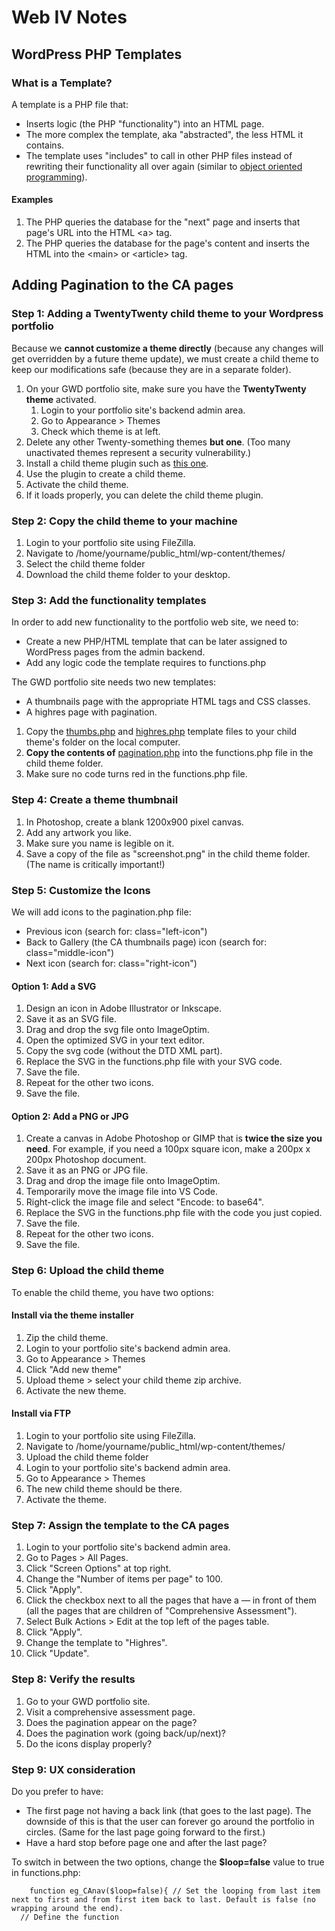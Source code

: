 # Web IV Notes

## WordPress PHP Templates

### What is a Template?

A template is a PHP file that:

- Inserts logic (the PHP "functionality") into an HTML page. 
- The more complex the template, aka "abstracted", the less HTML it contains.
- The template uses "includes" to call in other PHP files instead of rewriting their functionality all over again (similar to [object oriented programming](https://en.wikipedia.org/wiki/Object-oriented_programming)).

#### Examples

1. The PHP queries the database for the "next" page and inserts that page's URL into the HTML \<a> tag.
2. The PHP queries the database for the page's content and inserts the HTML into the \<main> or \<article> tag.

## Adding Pagination to the CA pages

### Step 1: Adding a TwentyTwenty child theme to your Wordpress portfolio

Because we **cannot customize a theme directly** (because any changes will get overridden by a future theme update), we must create a child theme to keep our modifications safe (because they are in a separate folder).

1. On your GWD portfolio site, make sure you have the **TwentyTwenty theme** activated.
   1. Login to your portfolio site's backend admin area.
   2. Go to Appearance > Themes
   3. Check which theme is at left.
2. Delete any other Twenty-something themes **but one**. (Too many unactivated themes represent a security vulnerability.)
3. Install a child theme plugin such as [this one](https://wordpress.org/plugins/wp-child-theme-generator/).
4. Use the plugin to create a child theme.
5. Activate the child theme.
6. If it loads properly, you can delete the child theme plugin.

### Step 2: Copy the child theme to your machine

1. Login to your portfolio site using FileZilla.
1. Navigate to /home/yourname/public_html/wp-content/themes/
2. Select the child theme folder 
3. Download the child theme folder to your desktop.


### Step 3: Add the functionality templates

In order to add new functionality to the portfolio web site, we need to:

- Create a new PHP/HTML template that can be later assigned to WordPress pages from the admin backend.
- Add any logic code the template requires to functions.php

The GWD portfolio site needs two new templates:

- A thumbnails page with the appropriate HTML tags and CSS classes.
- A highres page with pagination.

1. Copy the [thumbs.php](./week-4/thumbs.php) and [highres.php](./week-4/highres.php) template files to your child theme's folder on the local computer.
2. **Copy the contents of** [pagination.php](./week-4/pagination.php) into the functions.php file in the child theme folder.
3. Make sure no code turns red in the functions.php file.

### Step 4: Create a theme thumbnail 

1. In Photoshop, create a blank 1200x900 pixel canvas.
2. Add any artwork you like.
3. Make sure you name is legible on it.
4. Save a copy of the file as "screenshot.png" in the child theme folder. (The name is critically important!)

### Step 5: Customize the Icons

We will add icons to the pagination.php file:

- Previous icon (search for: class="left-icon")
- Back to Gallery (the CA thumbnails page) icon (search for: class="middle-icon")
- Next icon (search for: class="right-icon")

#### Option 1: Add a SVG

1. Design an icon in Adobe Illustrator or Inkscape.
2. Save it as an SVG file.
3. Drag and drop the svg file onto ImageOptim.
4. Open the optimized SVG in your text editor.
5. Copy the svg code (without the DTD XML part).
6. Replace the SVG in the functions.php file with your SVG code.
7. Save the file.
8. Repeat for the other two icons.
9. Save the file.


#### Option 2: Add a PNG or JPG

1. Create a canvas in Adobe Photoshop or GIMP that is **twice the size you need**. For example, if you need a 100px square icon, make a 200px x 200px Photoshop document.
2. Save it as an PNG or JPG file.
3. Drag and drop the image file onto ImageOptim.
4. Temporarily move the image file into VS Code.
5. Right-click the image file and select "Encode: to base64".
6. Replace the SVG in the functions.php file with the code you just copied.
7. Save the file.
8. Repeat for the other two icons.
9. Save the file.

### Step 6: Upload the child theme

To enable the child theme, you have two options:

#### Install via the theme installer

1. Zip the child theme.
2. Login to your portfolio site's backend admin area.
3. Go to Appearance > Themes
4. Click "Add new theme"
5. Upload theme > select your child theme zip archive.
6. Activate the new theme.

#### Install via FTP

1. Login to your portfolio site using FileZilla.
2. Navigate to /home/yourname/public_html/wp-content/themes/
3. Upload the child theme folder 
4. Login to your portfolio site's backend admin area.
5. Go to Appearance > Themes
6. The new child theme should be there.
7. Activate the theme.

### Step 7: Assign the template to the CA pages

1. Login to your portfolio site's backend admin area.
2. Go to Pages > All Pages.
3. Click "Screen Options" at top right.
4. Change the "Number of items per page" to 100.
5. Click "Apply".
6. Click the checkbox next to all the pages that have a — in front of them (all the pages that are children of "Comprehensive Assessment"). 
7. Select Bulk Actions > Edit at the top left of the pages table.
8. Click "Apply".
9. Change the template to "Highres".
10. Click "Update".

### Step 8: Verify the results

1. Go to your GWD portfolio site.
2. Visit a comprehensive assessment page.
3. Does the pagination appear on the page?
4. Does the pagination work (going back/up/next)?
5. Do the icons display properly?

### Step 9: UX consideration

Do you prefer to have:

- The first page not having a back link (that goes to the last page). The downside of this is that the user can forever go around the portfolio in circles. (Same for the last page going forward to the first.)
- Have a hard stop before page one and after the last page?

To switch in between the two options, change the **$loop=false** value to true in functions.php:

        function eg_CAnav($loop=false){ // Set the looping from last item next to first and from first item back to last. Default is false (no wrapping around the end).
      // Define the function